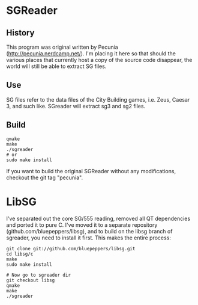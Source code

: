 SGReader
========

History
-------

This program was original written by Pecunia (http://pecunia.nerdcamp.net/).
I'm placing it here so that should the various places that currently host a copy
of the source code disappear, the world will still be able to extract SG files.

Use
---

SG files refer to the data files of the City Building games, i.e. Zeus,
Caesar 3, and such like. SGreader will extract sg3 and sg2 files.

Build
-----

    qmake
    make
    ./sgreader
    # or
    sudo make install

If you want to build the original SGReader without any modifications, checkout
the git tag "pecunia".

LibSG
=====

I've separated out the core SG/555 reading, removed all QT dependencies and
ported it to pure C. I've moved it to a separate repository
(github.com/bluepeppers/libsg), and to build on the libsg branch of sgreader,
you need to install it first. This makes the entire process:

    git clone git://github.com/bluepeppers/libsg.git
    cd libsg/c
    make
    sudo make install

    # Now go to sgreader dir
    git checkout libsg
    qmake
    make
    ./sgreader
